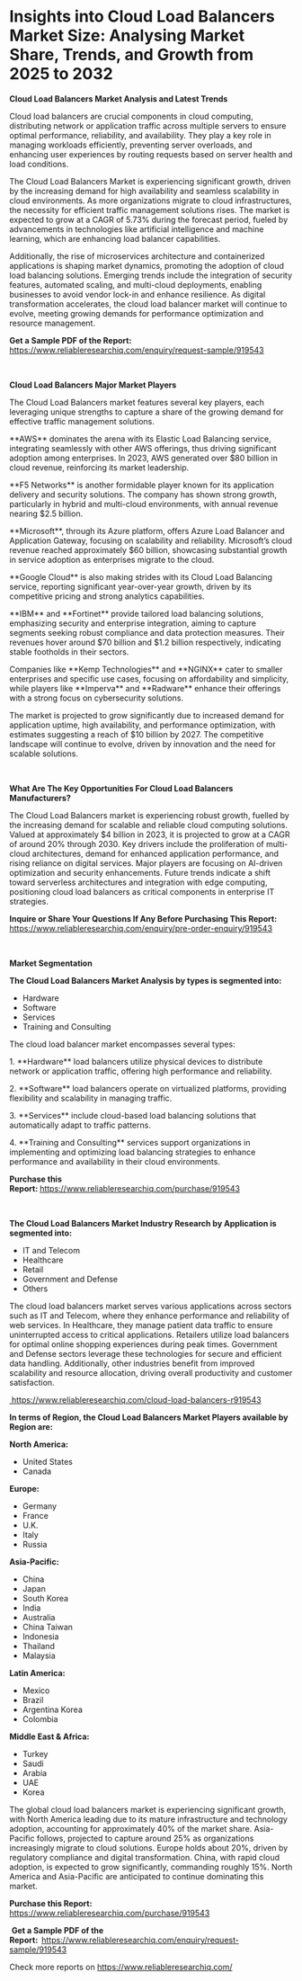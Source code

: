 <p><h1>Insights into Cloud Load Balancers Market Size: Analysing Market Share, Trends, and Growth from 2025 to 2032</h1></p><p><strong>Cloud Load Balancers Market Analysis and Latest Trends</strong></p>
<p><p>Cloud load balancers are crucial components in cloud computing, distributing network or application traffic across multiple servers to ensure optimal performance, reliability, and availability. They play a key role in managing workloads efficiently, preventing server overloads, and enhancing user experiences by routing requests based on server health and load conditions.</p><p>The Cloud Load Balancers Market is experiencing significant growth, driven by the increasing demand for high availability and seamless scalability in cloud environments. As more organizations migrate to cloud infrastructures, the necessity for efficient traffic management solutions rises. The market is expected to grow at a CAGR of 5.73% during the forecast period, fueled by advancements in technologies like artificial intelligence and machine learning, which are enhancing load balancer capabilities. </p><p>Additionally, the rise of microservices architecture and containerized applications is shaping market dynamics, promoting the adoption of cloud load balancing solutions. Emerging trends include the integration of security features, automated scaling, and multi-cloud deployments, enabling businesses to avoid vendor lock-in and enhance resilience. As digital transformation accelerates, the cloud load balancer market will continue to evolve, meeting growing demands for performance optimization and resource management.</p></p>
<p><strong>Get a Sample PDF of the Report:&nbsp;</strong> <a href="https://www.reliableresearchiq.com/enquiry/request-sample/919543?utm_campaign=2246&utm_medium=2&utm_source=Github&utm_content=ia&utm_term=05032025&utm_id=cloud-load-balancers">https://www.reliableresearchiq.com/enquiry/request-sample/919543</a></p>
<p>&nbsp;</p>
<p><strong>Cloud Load Balancers Major Market Players</strong></p>
<p><p>The Cloud Load Balancers market features several key players, each leveraging unique strengths to capture a share of the growing demand for effective traffic management solutions. </p><p>**AWS** dominates the arena with its Elastic Load Balancing service, integrating seamlessly with other AWS offerings, thus driving significant adoption among enterprises. In 2023, AWS generated over $80 billion in cloud revenue, reinforcing its market leadership.</p><p>**F5 Networks** is another formidable player known for its application delivery and security solutions. The company has shown strong growth, particularly in hybrid and multi-cloud environments, with annual revenue nearing $2.5 billion. </p><p>**Microsoft**, through its Azure platform, offers Azure Load Balancer and Application Gateway, focusing on scalability and reliability. Microsoft’s cloud revenue reached approximately $60 billion, showcasing substantial growth in service adoption as enterprises migrate to the cloud.</p><p>**Google Cloud** is also making strides with its Cloud Load Balancing service, reporting significant year-over-year growth, driven by its competitive pricing and strong analytics capabilities.</p><p>**IBM** and **Fortinet** provide tailored load balancing solutions, emphasizing security and enterprise integration, aiming to capture segments seeking robust compliance and data protection measures. Their revenues hover around $70 billion and $1.2 billion respectively, indicating stable footholds in their sectors.</p><p>Companies like **Kemp Technologies** and **NGINX** cater to smaller enterprises and specific use cases, focusing on affordability and simplicity, while players like **Imperva** and **Radware** enhance their offerings with a strong focus on cybersecurity solutions.</p><p>The market is projected to grow significantly due to increased demand for application uptime, high availability, and performance optimization, with estimates suggesting a reach of $10 billion by 2027. The competitive landscape will continue to evolve, driven by innovation and the need for scalable solutions.</p></p>
<p>&nbsp;</p>
<p><strong>What Are The Key Opportunities For Cloud Load Balancers Manufacturers?</strong></p>
<p><p>The Cloud Load Balancers market is experiencing robust growth, fuelled by the increasing demand for scalable and reliable cloud computing solutions. Valued at approximately $4 billion in 2023, it is projected to grow at a CAGR of around 20% through 2030. Key drivers include the proliferation of multi-cloud architectures, demand for enhanced application performance, and rising reliance on digital services. Major players are focusing on AI-driven optimization and security enhancements. Future trends indicate a shift toward serverless architectures and integration with edge computing, positioning cloud load balancers as critical components in enterprise IT strategies.</p></p>
<p><strong>Inquire or Share Your Questions If Any Before Purchasing This Report:</strong> <a href="https://www.reliableresearchiq.com/enquiry/pre-order-enquiry/919543?utm_campaign=2246&utm_medium=2&utm_source=Github&utm_content=ia&utm_term=05032025&utm_id=cloud-load-balancers">https://www.reliableresearchiq.com/enquiry/pre-order-enquiry/919543</a></p>
<p>&nbsp;</p>
<p><strong>Market Segmentation</strong></p>
<p><strong>The Cloud Load Balancers Market Analysis by types is segmented into:</strong></p>
<p><ul><li>Hardware</li><li>Software</li><li>Services</li><li>Training and Consulting</li></ul></p>
<p><p>The cloud load balancer market encompasses several types: </p><p>1. **Hardware** load balancers utilize physical devices to distribute network or application traffic, offering high performance and reliability.</p><p>2. **Software** load balancers operate on virtualized platforms, providing flexibility and scalability in managing traffic.</p><p>3. **Services** include cloud-based load balancing solutions that automatically adapt to traffic patterns.</p><p>4. **Training and Consulting** services support organizations in implementing and optimizing load balancing strategies to enhance performance and availability in their cloud environments.</p></p>
<p><strong>Purchase this Report:&nbsp;</strong><a href="https://www.reliableresearchiq.com/purchase/919543?utm_campaign=2246&utm_medium=2&utm_source=Github&utm_content=ia&utm_term=05032025&utm_id=cloud-load-balancers">https://www.reliableresearchiq.com/purchase/919543</a></p>
<p>&nbsp;</p>
<p><strong>The Cloud Load Balancers Market Industry Research by Application is segmented into:</strong></p>
<p><ul><li>IT and Telecom</li><li>Healthcare</li><li>Retail</li><li>Government and Defense</li><li>Others</li></ul></p>
<p><p>The cloud load balancers market serves various applications across sectors such as IT and Telecom, where they enhance performance and reliability of web services. In Healthcare, they manage patient data traffic to ensure uninterrupted access to critical applications. Retailers utilize load balancers for optimal online shopping experiences during peak times. Government and Defense sectors leverage these technologies for secure and efficient data handling. Additionally, other industries benefit from improved scalability and resource allocation, driving overall productivity and customer satisfaction.</p></p>
<p><a href="https://www.reliableresearchiq.com/cloud-load-balancers-r919543?utm_campaign=2246&utm_medium=2&utm_source=Github&utm_content=ia&utm_term=05032025&utm_id=cloud-load-balancers">&nbsp;https://www.reliableresearchiq.com/cloud-load-balancers-r919543</a></p>
<p><strong>In terms of Region, the Cloud Load Balancers Market Players available by Region are:</strong></p>
<p>
    <p> <strong> North America: </strong>
        <ul>
            <li>United States</li>
            <li>Canada</li>
        </ul>
        </p> 
    <p> <strong> Europe: </strong>
        <ul>
            <li>Germany</li>
            <li>France</li>
            <li>U.K.</li>
            <li>Italy</li>
            <li>Russia</li>
        </ul>
        </p> 
    <p> <strong> Asia-Pacific: </strong>
        <ul>
            <li>China</li>
            <li>Japan</li>
            <li>South Korea</li>
            <li>India</li>
            <li>Australia</li>
            <li>China Taiwan</li>
            <li>Indonesia</li>
            <li>Thailand</li>
            <li>Malaysia</li>
        </ul>
        </p> 
    <p> <strong> Latin America: </strong>
        <ul>
            <li>Mexico</li>
            <li>Brazil</li>
            <li>Argentina Korea</li>
            <li>Colombia</li>
        </ul>
        </p> 
    <p> <strong> Middle East & Africa: </strong>
        <ul>
            <li>Turkey</li>
            <li>Saudi</li>
            <li>Arabia</li>
            <li>UAE</li>
            <li>Korea</li>
        </ul>
    </p>
    </p>
<p><p>The global cloud load balancers market is experiencing significant growth, with North America leading due to its mature infrastructure and technology adoption, accounting for approximately 40% of the market share. Asia-Pacific follows, projected to capture around 25% as organizations increasingly migrate to cloud solutions. Europe holds about 20%, driven by regulatory compliance and digital transformation. China, with rapid cloud adoption, is expected to grow significantly, commanding roughly 15%. North America and Asia-Pacific are anticipated to continue dominating this market.</p></p>
<p><strong>Purchase this Report: </strong><a href="https://www.reliableresearchiq.com/purchase/919543?utm_campaign=2246&utm_medium=2&utm_source=Github&utm_content=ia&utm_term=05032025&utm_id=cloud-load-balancers">https://www.reliableresearchiq.com/purchase/919543</a></p>
<p>&nbsp;<strong>Get a Sample PDF of the Report:&nbsp;&nbsp;</strong><a href="https://www.reliableresearchiq.com/enquiry/request-sample/919543?utm_campaign=2246&utm_medium=2&utm_source=Github&utm_content=ia&utm_term=05032025&utm_id=cloud-load-balancers">https://www.reliableresearchiq.com/enquiry/request-sample/919543</a></p>
<p><strong></strong></p>
<p>Check more reports on <a href="https://www.reliableresearchiq.com/?utm_campaign=2246&utm_medium=2&utm_source=Github&utm_content=ia&utm_term=05032025&utm_id=cloud-load-balancers">https://www.reliableresearchiq.com/</a></p>